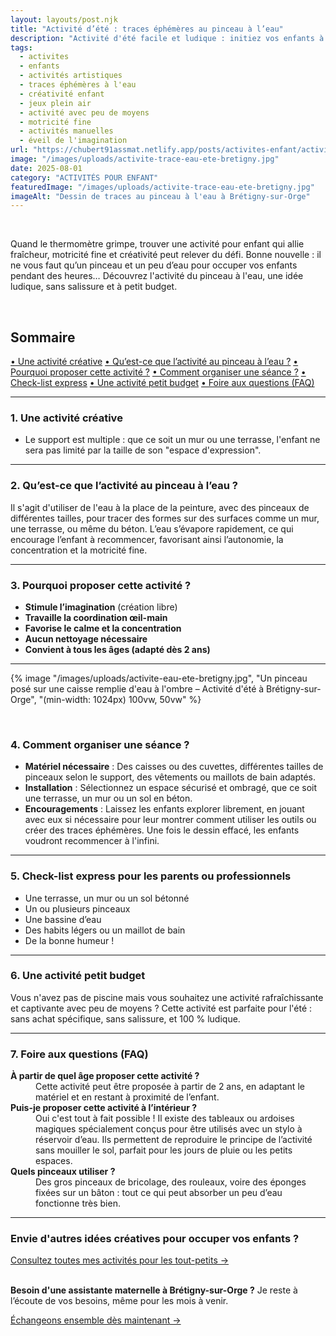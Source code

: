 ```yaml
---
layout: layouts/post.njk
title: "Activité d’été : traces éphémères au pinceau à l’eau"
description: "Activité d'été facile et ludique : initiez vos enfants à la peinture à l’eau avec pinceau sur terrasse ou mur. Sans salissure, idéale dès 2 ans !"
tags: 
  - activites
  - enfants
  - activités artistiques
  - traces éphémères à l'eau
  - créativité enfant
  - jeux plein air
  - activité avec peu de moyens
  - motricité fine
  - activités manuelles
  - éveil de l'imagination
url: "https://chubert91assmat.netlify.app/posts/activites-enfant/activite-trace-eau-ete-bretigny/"
image: "/images/uploads/activite-trace-eau-ete-bretigny.jpg"
date: 2025-08-01
category: "ACTIVITÉS POUR ENFANT"
featuredImage: "/images/uploads/activite-trace-eau-ete-bretigny.jpg"
imageAlt: "Dessin de traces au pinceau à l'eau à Brétigny-sur-Orge"
---
```


<br>

Quand le thermomètre grimpe, trouver une activité pour enfant qui allie fraîcheur, motricité fine et créativité peut relever du défi. Bonne nouvelle : il ne vous faut qu’un pinceau et un peu d’eau pour occuper vos enfants pendant des heures… Découvrez l'activité du pinceau à l'eau, une idée ludique, sans salissure et à petit budget.

<br>

<div id="sommaire">
  <h2>Sommaire</h2>
  <a href="#creatif" class="styled-link-sommaire">• Une activité créative</a>
  <a href="#eau" class="styled-link-sommaire">• Qu’est-ce que l’activité au pinceau à l’eau ?</a>
  <a href="#proposition" class="styled-link-sommaire">• Pourquoi proposer cette activité ?</a>
  <a href="#seance" class="styled-link-sommaire">• Comment organiser une séance ?</a>
  <a href="#liste" class="styled-link-sommaire">• Check-list express</a>
  <a href="#budget" class="styled-link-sommaire">• Une activité petit budget</a>
  <a href="#questions" class="styled-link-sommaire">• Foire aux questions (FAQ)</a>
</div>

---

### <span id="creatif">1. Une activité créative</span>

- Le support est multiple : que ce soit un mur ou une terrasse, l'enfant ne sera pas limité par la taille de son "espace d'expression".

---

### <span id="eau">2. Qu’est-ce que l’activité au pinceau à l’eau ?</span>

Il s'agit d'utiliser de l'eau à la place de la peinture, avec des pinceaux de différentes tailles, pour tracer des formes sur des surfaces comme un mur, une terrasse, ou même du béton. L’eau s’évapore rapidement, ce qui encourage l’enfant à recommencer, favorisant ainsi l’autonomie, la concentration et la motricité fine.

---

### <span id="proposition">3. Pourquoi proposer cette activité ?</span>

- **Stimule l’imagination** (création libre)  
- **Travaille la coordination œil-main**  
- **Favorise le calme et la concentration**  
- **Aucun nettoyage nécessaire**  
- **Convient à tous les âges (adapté dès 2 ans)**  

---

{% image "/images/uploads/activite-eau-ete-bretigny.jpg", "Un pinceau posé sur une caisse remplie d'eau à l'ombre – Activité d'été à Brétigny-sur-Orge", "(min-width: 1024px) 100vw, 50vw" %}

<br>

### <span id="seance">4. Comment organiser une séance ?</span>

- **Matériel nécessaire** : Des caisses ou des cuvettes, différentes tailles de pinceaux selon le support, des vêtements ou maillots de bain adaptés.
- **Installation** : Sélectionnez un espace sécurisé et ombragé, que ce soit une terrasse, un mur ou un sol en béton.
- **Encouragements** : Laissez les enfants explorer librement, en jouant avec eux si nécessaire pour leur montrer comment utiliser les outils ou créer des traces éphémères. Une fois le dessin effacé, les enfants voudront recommencer à l'infini.

---

### <span id="liste">5. Check-list express pour les parents ou professionnels</span>

<div class="highlighted-note">
  <ul class="poppins-regular">
    <li>Une terrasse, un mur ou un sol bétonné</li>
    <li>Un ou plusieurs pinceaux</li>
    <li>Une bassine d’eau</li>
    <li>Des habits légers ou un maillot de bain</li>
    <li>De la bonne humeur !</li>
  </ul>
</div>

---

### <span id="budget">6. Une activité petit budget</span>

Vous n'avez pas de piscine mais vous souhaitez une activité rafraîchissante et captivante avec peu de moyens ? Cette activité est parfaite pour l'été : sans achat spécifique, sans salissure, et 100 % ludique.

---

### <span id="questions">7. Foire aux questions (FAQ)</span>

<dl>
  <dt><strong>À partir de quel âge proposer cette activité ?</strong></dt>
  <dd>Cette activité peut être proposée à partir de 2 ans, en adaptant le matériel et en restant à proximité de l’enfant.</dd>

  <dt><strong>Puis-je proposer cette activité à l’intérieur ?</strong></dt>
  <dd>Oui c'est tout à fait possible ! Il existe des tableaux ou ardoises magiques spécialement conçus pour être utilisés avec un stylo à réservoir d’eau. Ils permettent de reproduire le principe de l’activité sans mouiller le sol, parfait pour les jours de pluie ou les petits espaces.</dd>

  <dt><strong>Quels pinceaux utiliser ?</strong></dt>
  <dd>Des gros pinceaux de bricolage, des rouleaux, voire des éponges fixées sur un bâton : tout ce qui peut absorber un peu d’eau fonctionne très bien.</dd>

</dl>
<script type="application/ld+json">
{
  "@context": "https://schema.org",
  "@type": "FAQPage",
  "mainEntity": [
    {
      "@type": "Question",
      "name": "À partir de quel âge proposer cette activité ?",
      "acceptedAnswer": {
        "@type": "Answer",
        "text": "Cette activité peut être proposée à partir de 2 ans, en adaptant le matériel et en restant à proximité de l’enfant."
      }
    },
    {
      "@type": "Question",
      "name": "Puis-je proposer cette activité à l’intérieur ?",
      "acceptedAnswer": {
        "@type": "Answer",
        "text": "Oui c'est tout à fait possible ! Il existe des tableaux ou ardoises magiques spécialement conçus pour être utilisés avec un stylo à réservoir d’eau. Ils permettent de reproduire le principe de l’activité sans mouiller le sol, parfait pour les jours de pluie ou les petits espaces."
      }
    },
    {
      "@type": "Question",
      "name": "Quels pinceaux utiliser ?",
      "acceptedAnswer": {
        "@type": "Answer",
        "text": "Des gros pinceaux de bricolage, des rouleaux, voire des éponges fixées sur un bâton : tout ce qui peut absorber un peu d’eau fonctionne très bien."
      }
    }
  ]
}
</script>






---

### Envie d'autres idées créatives pour occuper vos enfants ?

<div class="button-wrapper">
  <a href="/projet-accueil/#activites" target="_blank" class="btn btn-primary btn-article">Consultez toutes mes activités pour les tout-petits →</a>
</div>


<br>

<div class="highlighted-note">
  <p><strong>Besoin d'une assistante maternelle à Brétigny-sur-Orge ?</strong> Je reste à l’écoute de vos besoins, même pour les mois à venir.</p>
</div>

<div class="button-wrapper">
  <a href="https://chubert91assmat.netlify.app/contact/" target="_blank" class="btn btn-primary btn-article">Échangeons ensemble dès maintenant →</a>
</div>
